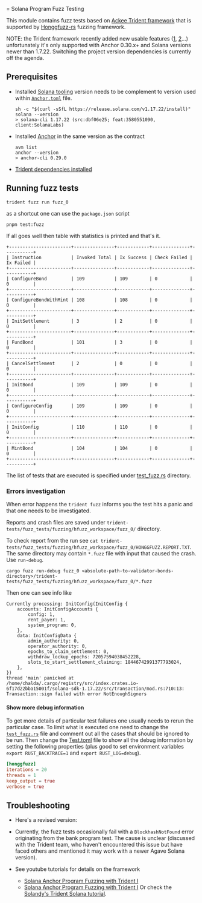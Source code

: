 = Solana Program Fuzz Testing

This module contains fuzz tests based on
[Ackee Trident framework](https://ackee.xyz/trident/docs/latest/getting-started/getting-started/)
that is supported by [Honggfuzz-rs](https://github.com/google/honggfuzz) fuzzing framework.

NOTE: the Trident framework recently added new usable features
([1](https://github.com/Ackee-Blockchain/trident/pull/220), [2](https://github.com/Ackee-Blockchain/trident/pull/217)...)
unfortunately it's only supported with Anchor 0.30.x+ and Solana versions newer than 1.7.22.
Switching the project version dependencies is currently off the agenda.

## Prerequisites

- Installed [Solana tooling](https://solana.com/docs/intro/installation)
  version needs to be complement to version used within [`Anchor.toml`](../Anchor.toml) file.
  ```shell
  sh -c "$(curl -sSfL https://release.solana.com/v1.17.22/install)"
  solana --version
  > solana-cli 1.17.22 (src:dbf06e25; feat:3580551090, client:SolanaLabs)
  ```
- Installed [Anchor](https://www.anchor-lang.com/docs/installation) in the same version as the contract
  ```shell
  avm list
  anchor --version
  > anchor-cli 0.29.0
  ```
- [Trident dependencies installed](https://ackee.xyz/trident/docs/latest/getting-started/getting-started/#install-system-dependencies)

## Running fuzz tests

```shell
trident fuzz run fuzz_0
```

as a shortcut one can use the `package.json` script

```shell
pnpm test:fuzz
```

If all goes well then table with statistics is printed and that's it.

```
+-----------------------+---------------+------------+--------------+-----------+
| Instruction           | Invoked Total | Ix Success | Check Failed | Ix Failed |
+-----------------------+---------------+------------+--------------+-----------+
| ConfigureBond         | 109           | 109        | 0            | 0         |
+-----------------------+---------------+------------+--------------+-----------+
| ConfigureBondWithMint | 108           | 108        | 0            | 0         |
+-----------------------+---------------+------------+--------------+-----------+
| InitSettlement        | 3             | 2          | 0            | 0         |
+-----------------------+---------------+------------+--------------+-----------+
| FundBond              | 101           | 3          | 0            | 0         |
+-----------------------+---------------+------------+--------------+-----------+
| CancelSettlement      | 2             | 0          | 0            | 0         |
+-----------------------+---------------+------------+--------------+-----------+
| InitBond              | 109           | 109        | 0            | 0         |
+-----------------------+---------------+------------+--------------+-----------+
| ConfigureConfig       | 109           | 109        | 0            | 0         |
+-----------------------+---------------+------------+--------------+-----------+
| InitConfig            | 110           | 110        | 0            | 0         |
+-----------------------+---------------+------------+--------------+-----------+
| MintBond              | 104           | 104        | 0            | 0         |
+-----------------------+---------------+------------+--------------+-----------+
```

The list of tests that are executed is specified under [test_fuzz.rs](./fuzz_tests/fuzz_0/test_fuzz.rs) directory.

### Errors investigation

When error happens the `trident fuzz` informs you the test hits a panic
and that one needs to be investigated.

Reports and crash files are saved under `trident-tests/fuzz_tests/fuzzing/hfuzz_workspace/fuzz_0/` directory.

To check report from the run see
`cat trident-tests/fuzz_tests/fuzzing/hfuzz_workspace/fuzz_0/HONGGFUZZ.REPORT.TXT`.
The same directory may contain `*.fuzz` file with input that caused the crash.
Use `run-debug`.

```shell
cargo fuzz run-debug fuzz_0 <absolute-path-to-validator-bonds-directory>/trident-tests/fuzz_tests/fuzzing/hfuzz_workspace/fuzz_0/*.fuzz
```

Then one can see info like

```
Currently processing: InitConfig(InitConfig {
    accounts: InitConfigAccounts {
        config: 1,
        rent_payer: 1,
        system_program: 0,
    },
    data: InitConfigData {
        admin_authority: 0,
        operator_authority: 0,
        epochs_to_claim_settlement: 0,
        withdraw_lockup_epochs: 72057594038452228,
        slots_to_start_settlement_claiming: 18446742991377793024,
    },
})
thread 'main' panicked at /home/chalda/.cargo/registry/src/index.crates.io-6f17d22bba15001f/solana-sdk-1.17.22/src/transaction/mod.rs:710:13:
Transaction::sign failed with error NotEnoughSigners
```

#### Show more debug information

To get more details of particular test failures one usually needs to rerun the particular case.
To limit what is executed one need to change the [`test_fuzz.rs`](./fuzz_tests/fuzz_0/test_fuzz.rs) file
and comment out all the cases that should be ignored to be run.
Then change the [Test.toml](../Trident.toml) file to show all the debug information by setting the following properties
(plus good to set environment variables `export RUST_BACKTRACE=1` and `export RUST_LOG=debug`).

```toml
[honggfuzz]
iterations = 20
threads = 1
keep_output = true
verbose = true
```

## Troubleshooting

- Here's a revised version:

- Currently, the fuzz tests occasionally fail with a `BlockhashNotFound` error originating from the bank program test.
  The cause is unclear (discussed with the Trident team, who haven't encountered this issue but have faced others
  and mentioned it may work with a newer Agave Solana version).

- See youtube tutorials for details on the framework
  - [Solana Anchor Program Fuzzing with Trident I](https://www.youtube.com/watch?v=5JRVnxGW8kc)
  - [Solana Anchor Program Fuzzing with Trident I](https://www.youtube.com/watch?v=gMk6hm0x44M)
    Or check the [Solandy's Trident Solana tutorial](https://www.youtube.com/watch?v=gZo45atKgug).
